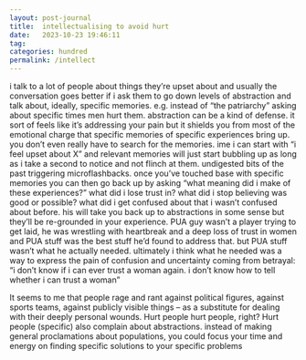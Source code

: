 ```yaml
---
layout: post-journal
title:  intellectualising to avoid hurt
date:   2023-10-23 19:46:11
tag: 
categories: hundred
permalink: /intellect
---
```



i talk to a lot of people about things they’re upset about and usually the conversation goes better if i ask them to go down levels of abstraction and talk about, ideally, specific memories. e.g. instead of “the patriarchy” asking about specific times men hurt them. abstraction can be a kind of defense. it sort of feels like it’s addressing your pain but it shields you from most of the emotional charge that specific memories of specific experiences bring up. you don’t even really have to search for the memories. ime i can start with “i feel upset about X” and relevant memories will just start bubbling up as long as i take a second to notice and not flinch at them. undigested bits of the past triggering microflashbacks. once you’ve touched base with specific memories you can then go back up by asking “what meaning did i make of these experiences?” what did i lose trust in? what did i stop believing was good or possible? what did i get confused about that i wasn’t confused about before. his will take you back up to abstractions in some sense but they’ll be re-grounded in your experience. PUA guy wasn’t a player trying to get laid, he was wrestling with heartbreak and a deep loss of trust in women and PUA stuff was the best stuff he’d found to address that. but PUA stuff wasn’t what he actually needed. ultimately i think what he needed was a way to express the pain of confusion and uncertainty coming from betrayal: “i don’t know if i can ever trust a woman again. i don’t know how to tell whether i can trust a woman”

It seems to me that people rage and rant against political figures, against sports teams, against publicly visible things – as a substitute for dealing with their deeply personal wounds. Hurt people hurt people, right? Hurt people (specific) also complain about abstractions. instead of making general proclamations about populations, you could focus your time and energy on finding specific solutions to your specific problems











